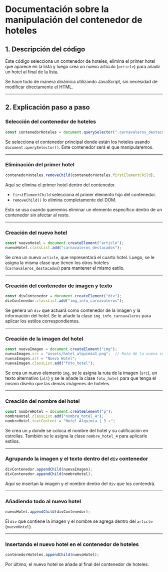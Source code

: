 # **Documentación sobre la manipulación del contenedor de hoteles**

## **1. Descripción del código**

Este código selecciona un contenedor de hoteles, elimina el primer hotel que aparece en la lista y luego crea un nuevo artículo (`article`) para añadir un hotel al final de la lista.

Se hace todo de manera dinámica utilizando JavaScript, sin necesidad de modificar directamente el HTML.

---

## **2. Explicación paso a paso**

### **Selección del contenedor de hoteles**

```jsx
const contenedorHoteles = document.querySelector(".carnavaleros_destacados");

```

Se selecciona el contenedor principal donde están los hoteles usando `document.querySelector()`. Este contenedor será el que manipularemos.

---

### **Eliminación del primer hotel**

```jsx
contenedorHoteles.removeChild(contenedorHoteles.firstElementChild);

```

Aquí se elimina el primer hotel dentro del contenedor.

- `firstElementChild` selecciona el primer elemento hijo del contenedor.
- `removeChild()` lo elimina completamente del DOM.

Esto se usa cuando queremos eliminar un elemento específico dentro de un contenedor sin afectar al resto.

---

### **Creación del nuevo hotel**

```jsx
const nuevoHotel = document.createElement("article");
nuevoHotel.classList.add("carnavaleros_destacados");
```

Se crea un nuevo `article`, que representará el cuarto hotel. Luego, se le asigna la misma clase que tienen los otros hoteles (`carnavaleros_destacados`) para mantener el mismo estilo.

---

### **Creación del contenedor de imagen y texto**

```jsx
const divContenedor = document.createElement("div");
divContenedor.classList.add("img_info_carnavaleros");
```

Se genera un `div` que actuará como contenedor de la imagen y la información del hotel. Se le añade la clase `img_info_carnavaleros` para aplicar los estilos correspondientes.

---

### **Creación de la imagen del hotel**

```jsx
const nuevaImagen = document.createElement("img");
nuevaImagen.src = "assets/hotel_alquimia1.png";  // Ruta de la nueva imagen del hotel
nuevaImagen.alt = "Nuevo Hotel";
nuevaImagen.classList.add("foto_hotel");
```

Se crea un nuevo elemento `img`, se le asigna la ruta de la imagen (`src`), un texto alternativo (`alt`) y se le añade la clase `foto_hotel` para que tenga el mismo diseño que las demás imágenes de hoteles.

---

### **Creación del nombre del hotel**

```jsx
const nombreHotel = document.createElement("p");
nombreHotel.classList.add("nombre_hotel_4");
nombreHotel.textContent = "Hotel Alquimia | 3 ⭐";
```

Se crea un `p` donde se coloca el nombre del hotel y su calificación en estrellas. También se le asigna la clase `nombre_hotel_4` para aplicarle estilos.

---

### **Agrupando la imagen y el texto dentro del `div` contenedor**

```jsx
divContenedor.appendChild(nuevaImagen);
divContenedor.appendChild(nombreHotel);
```

Aquí se insertan la imagen y el nombre dentro del `div` que los contendrá.

---

### **Añadiendo todo al nuevo hotel**

```jsx
nuevoHotel.appendChild(divContenedor);
```

El `div` que contiene la imagen y el nombre se agrega dentro del `article` (`nuevoHotel`).

---

### **Insertando el nuevo hotel en el contenedor de hoteles**

```jsx
contenedorHoteles.appendChild(nuevoHotel);
```

Por último, el nuevo hotel se añade al final del contenedor de hoteles.